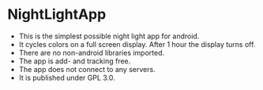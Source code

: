 # NightLightApp

* This is the simplest possible night light app for android. 
* It cycles colors on a full screen display. After 1 hour the display turns off.
* There are no non-android libraries imported. 
* The app is add- and tracking free.
* The app does not connect to any servers.
* It is published under GPL 3.0. 

